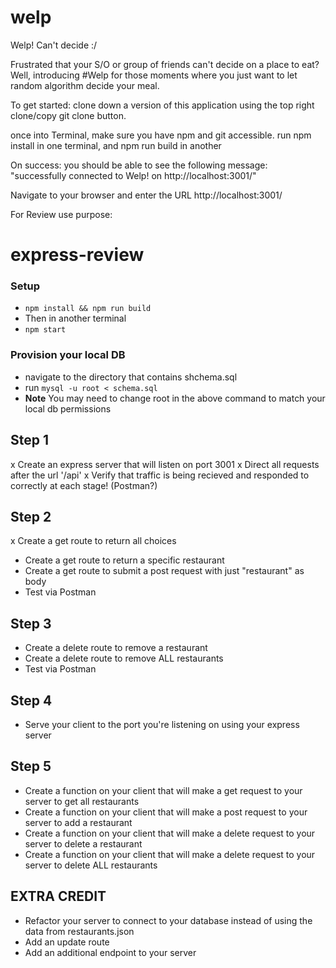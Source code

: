# welp
Welp! Can't decide :/


Frustrated that your S/O or group of friends can't decide on a place to eat?
Well, introducing #Welp for those moments where you just want to let random algorithm decide your meal.

To get started: clone down a version of this application using the top right clone/copy git clone button.

once into Terminal, make sure you have npm and git accessible.
run npm install in one terminal, and npm run build in another

On success: you should be able to see the following message: "successfully connected to Welp! on http://localhost:3001/"

Navigate to your browser and enter the URL http://localhost:3001/


For Review use purpose:

# express-review

### Setup
- ```npm install && npm run build```
- Then in another terminal
- ```npm start```

### Provision your local DB

- navigate to the directory that contains shchema.sql
- run ```mysql -u root < schema.sql```
- **Note** You may need to change root in the above command to match your local db permissions

## Step 1
x Create an express server that will listen on port 3001
x Direct all requests after the url '/api'
x Verify that traffic is being recieved and responded to correctly at each stage! (Postman?)

## Step 2
x Create a get route to return all choices
- Create a get route to return a specific restaurant
- Create a get route to submit a post request with just "restaurant" as body
- Test via Postman

## Step 3
- Create a delete route to remove a restaurant
- Create a delete route to remove ALL restaurants
- Test via Postman

## Step 4
- Serve your client to the port you're listening on using your express server

## Step 5
- Create a function on your client that will make a get request to your server to get all restaurants
- Create a function on your client that will make a post request to your server to add a restaurant
- Create a function on your client that will make a delete request to your server to delete a restaurant
- Create a function on your client that will make a delete request to your server to delete ALL restaurants

## EXTRA CREDIT
- Refactor your server to connect to your database instead of using the data from restaurants.json
- Add an update route
- Add an additional endpoint to your server
